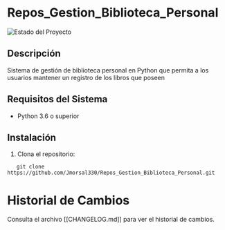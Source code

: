 # Repos_Gestion_Biblioteca_Personal
![Estado del Proyecto](https://img.shields.io/badge/estado-en%20desarrollo-yellow)

## Descripción
Sistema de gestión de biblioteca personal en Python que permita a los usuarios mantener un registro de los libros que poseen

## Requisitos del Sistema
- Python 3.6 o superior

## Instalación
1. Clona el repositorio:
```
   git clone https://github.com/Jmorsal330/Repos_Gestion_Biblioteca_Personal.git
```
# Historial de Cambios
Consulta el archivo [[CHANGELOG.md]] para ver el historial de cambios.
